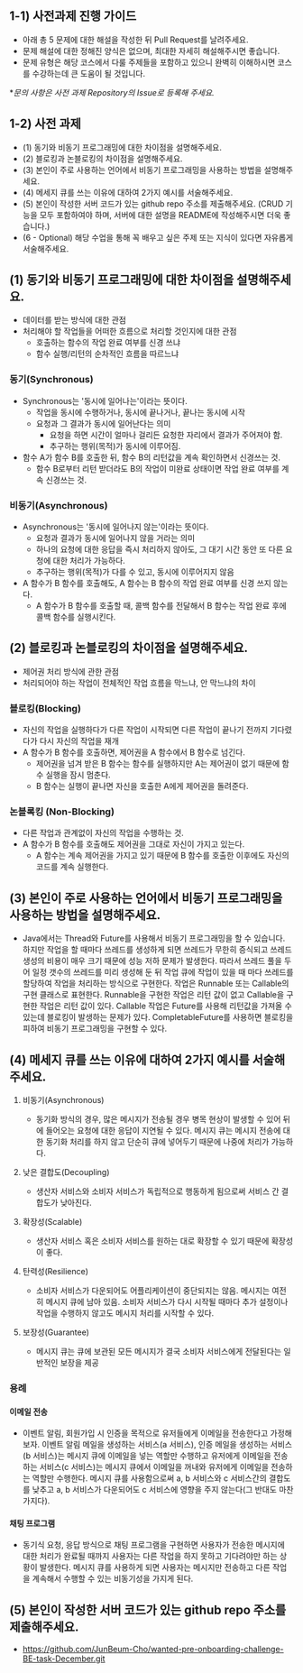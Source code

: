 ## 1-1) 사전과제 진행 가이드

- 아래 총 5 문제에 대한 해설을 작성한 뒤 Pull Request를 날려주세요.
- 문제 해설에 대한 정해진 양식은 없으며, 최대한 자세히 해설해주시면 좋습니다.
- 문제 유형은 해당 코스에서 다룰 주제들을 포함하고 있으니 완벽히 이해하시면 코스를 수강하는데 큰 도움이 될 것입니다.

**문의 사항은 사전 과제 Repository의 Issue로 등록해 주세요.*
  


## 1-2) 사전 과제

- (1) 동기와 비동기 프로그래밍에 대한 차이점을 설명해주세요.
- (2) 블로킹과 논블로킹의 차이점을 설명해주세요.
- (3) 본인이 주로 사용하는 언어에서 비동기 프로그래밍을 사용하는 방법을 설명해주세요.
- (4) 메세지 큐를 쓰는 이유에 대하여 2가지 예시를 서술해주세요.
- (5) 본인이 작성한 서버 코드가 있는 github repo 주소를 제출해주세요. (CRUD 기능을 모두 포함하여야 하며, 서버에 대한 설명을 README에 작성해주시면 더욱 좋습니다.) 
- (6 - Optional) 해당 수업을 통해 꼭 배우고 싶은 주제 또는 지식이 있다면 자유롭게 서술해주세요.

## (1) 동기와 비동기 프로그래밍에 대한 차이점을 설명해주세요.

- 데이터를 받는 방식에 대한 관점
- 처리해야 할 작업들을 어떠한 흐름으로 처리할 것인지에 대한 관점
    - 호출하는 함수의 작업 완료 여부를 신경 쓰냐
    - 함수 실행/리턴의 순차적인 흐름을 따르느냐

### 동기(Synchronous)

- Synchronous는 '동시에 일어나는'이라는 뜻이다.
    - 작업을 동시에 수행하거나, 동시에 끝나거나, 끝나는 동시에 시작
    - 요청과 그 결과가 동시에 일어난다는 의미
        - 요청을 하면 시간이 얼마나 걸리든 요청한 자리에서 결과가 주어져야 함.
        - 추구하는 행위(목적)가 동시에 이루어짐.
- 함수 A가 함수 B를 호출한 뒤, 함수 B의 리턴값을 계속 확인하면서 신경쓰는 것.
    - 함수 B로부터 리턴 받더라도 B의 작업이 미완료 상태이면 작업 완료 여부를 계속 신경쓰는 것.

### 비동기(Asynchronous)

- Asynchronous는 '동시에 일어나지 않는'이라는 뜻이다.
    - 요청과 결과가 동시에 일어나지 않을 거라는 의미
    - 하나의 요청에 대한 응답을 즉시 처리하지 않아도, 그 대기 시간 동안 또 다른 요청에 대한 처리가 가능하다.
    - 추구하는 행위(목적)가 다를 수 있고, 동시에 이루어지지 않음
- A 함수가 B 함수를 호출해도, A 함수는 B 함수의 작업 완료 여부를 신경 쓰지 않는다.
    - A 함수가 B 함수를 호출할 때, 콜백 함수를 전달해서 B 함수는 작업 완료 후에 콜백 함수를 실행시킨다.

## (2) 블로킹과 논블로킹의 차이점을 설명해주세요.

- 제어권 처리 방식에 관한 관점
- 처리되어야 하는 작업이 전체적인 작업 흐름을 막느냐, 안 막느냐의 차이

### 블로킹(Blocking)

- 자신의 작업을 실행하다가 다른 작업이 시작되면 다른 작업이 끝나기 전까지 기다렸다가 다시 자신의 작업을 재개
- A 함수가 B 함수를 호출하면, 제어권을 A 함수에서 B 함수로 넘긴다.
    - 제어권을 넘겨 받은 B 함수는 함수를 실행하지만 A는 제어권이 없기 때문에 함수 실행을 잠시 멈춘다.
    - B 함수는 실행이 끝나면 자신을 호출한 A에게 제어권을 돌려준다.

### 논블록킹 (Non-Blocking)

- 다른 작업과 관계없이 자신의 작업을 수행하는 것.
- A 함수가 B 함수를 호출해도 제어권을 그대로 자신이 가지고 있는다.
    - A 함수는 계속 제어권을 가지고 있기 때문에 B 함수를 호출한 이후에도 자신의 코드를 계속 실행한다.

## (3) 본인이 주로 사용하는 언어에서 비동기 프로그래밍을 사용하는 방법을 설명해주세요.

- Java에서는 Thread와 Future를 사용해서 비동기 프로그래밍을 할 수 있습니다. 하지만 작업을 할 때마다 쓰레드를 생성하게 되면 쓰레드가 무한히 증식되고 쓰레드 생성의 비용이 매우 크기 때문에 성능 저하 문제가 발생한다. 따라서 쓰레드 풀을 두어 일정 갯수의 쓰레드를 미리 생성해 둔 뒤 작업 큐에 작업이 있을 때 마다 쓰레드를 할당하여 작업을 처리하는 방식으로 구현한다. 작업은 Runnable 또는 Callable의 구현 클래스로 표현한다. Runnable을 구현한 작업은 리턴 값이 없고 Callable을 구현한 작업은 리턴 값이 있다. Callable 작업은 Future를 사용해 리턴값을 가져올 수 있는데 블로킹이 발생하는 문제가 있다. CompletableFuture를 사용하면 블로킹을 피하여 비동기 프로그래밍을 구현할 수 있다. 

## (4) 메세지 큐를 쓰는 이유에 대하여 2가지 예시를 서술해주세요.

1. 비동기(Asynchronous)

   - 동기화 방식의 경우, 많은 메시지가 전송될 경우 병목 현상이 발생할 수 있어 뒤에 들어오는 요청에 대한 응답이 지연될 수 있다. 메시지 큐는 메시지 전송에 대한 동기화 처리를 하지 않고 단순히 큐에 넣어두기 때문에 나중에 처리가 가능하다.

2. 낮은 결합도(Decoupling)

   - 생산자 서비스와 소비자 서비스가 독립적으로 행동하게 됨으로써 서비스 간 결합도가 낮아진다.

3. 확장성(Scalable)

   - 생산자 서비스 혹은 소비자 서비스를 원하는 대로 확장할 수 있기 때문에 확장성이 좋다.

4. 탄력성(Resilience)

   - 소비자 서비스가 다운되어도 어플리케이션이 중단되지는 않음. 메시지는 여전히 메시지 큐에 남아 있음. 소비자 서비스가 다시 시작될 때마다 추가 설정이나 작업을 수행하지 않고도 메시지 처리를 시작할 수 있다.

5. 보장성(Guarantee)

   - 메시지 큐는 큐에 보관된 모든 메시지가 결국 소비자 서비스에게 전달된다는 일반적인 보장을 제공

### 용례

#### 이메일 전송

- 이벤트 알림, 회원가입 시 인증을 목적으로 유저들에게 이메일을 전송한다고 가정해보자. 이벤트 알림 메일을 생성하는 서비스(a 서비스), 인증 메일을 생성하는 서비스(b 서비스)는 메시지 큐에 이메일을 넣는 역할만 수행하고 유저에게 이메일을 전송하는 서비스(c 서비스)는 메시지 큐에서 이메일을 꺼내와 유저에게 이메일을 전송하는 역할만 수행한다. 메시지 큐를 사용함으로써 a, b 서비스와 c 서비스간의 결합도를 낮추고 a, b 서비스가 다운되어도 c 서비스에 영향을 주지 않는다(그 반대도 마찬가지다).

#### 채팅 프로그램

- 동기식 요청, 응답 방식으로 채팅 프로그램을 구현하면 사용자가 전송한 메시지에 대한 처리가 완료될 때까지 사용자는 다른 작업을 하지 못하고 기다려야만 하는 상황이 발생한다. 메시지 큐를 사용하게 되면 사용자는 메시지만 전송하고 다른 작업을 계속해서 수행할 수 있는 비동기성을 가지게 된다.

## (5) 본인이 작성한 서버 코드가 있는 github repo 주소를 제출해주세요.

- <https://github.com/JunBeum-Cho/wanted-pre-onboarding-challenge-BE-task-December.git>
